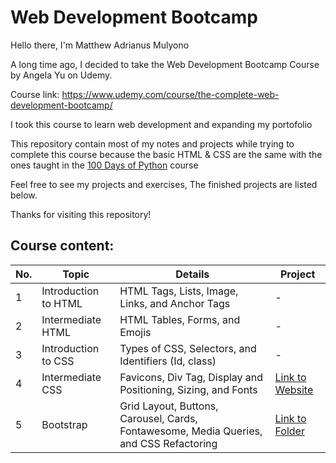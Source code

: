 # Web Development Bootcamp

Hello there, I'm Matthew Adrianus Mulyono

A long time ago, I decided to take the Web Development Bootcamp Course by Angela Yu on Udemy.

Course link: https://www.udemy.com/course/the-complete-web-development-bootcamp/ 

I took this course to learn web development and expanding my portofolio

This repository contain most of my notes and projects while trying to complete this course because the basic HTML & CSS are the same with the ones taught in the [100 Days of Python](https://github.com/Matthew1906/100DaysOfPython) course

Feel free to see my projects and exercises, The finished projects are listed below.

Thanks for visiting this repository!

## Course content:
| No. | Topic | Details | Project |
|---------|----------|---------|---------|
|1| Introduction to HTML| HTML Tags, Lists, Image, Links, and Anchor Tags | - |
|2| Intermediate HTML| HTML Tables, Forms, and Emojis | - |
|3| Introduction to CSS| Types of CSS, Selectors, and Identifiers (Id, class) | - |
|4| Intermediate CSS| Favicons, Div Tag, Display and Positioning, Sizing, and Fonts | [Link to Website](https://matthew1906.github.io/mock_cv_website/) | 
|5| Bootstrap| Grid Layout, Buttons, Carousel, Cards, Fontawesome, Media Queries, and CSS Refactoring| [Link to Folder](https://github.com/Matthew1906/100DaysOfPython/tree/master/WebFoundation/58)

